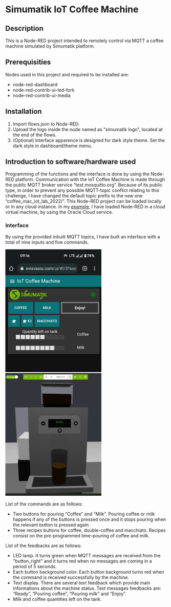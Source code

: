 # Simumatik IoT Coffee Machine

## Description

This is a Node-RED project intended to remotely control via MQTT a coffee machine simulated by Simumatik platform. 

## Prerequisities

Nodes used in this project and required to be installed are: 
- node-red-dashboard
- node-red-contrib-ui-led-fork
- node-red-contrib-ui-media

## Installation

1. Import flows.json to Node-RED.
2. Upload the logo inside the node named as "simumatik logo", located at the end of the flows. 
3. (Optional) Interface apparence is designed for dark style theme. Set the dark style in dashboard/theme menu. 

## Introduction to software/hardware used

Programming of the functions and the interface is done by using the Node-RED platform. Communication with the IoT Coffee Machine is made through the public MQTT broker service “test.mosquitto.org”. Because of its public type, in order to prevent any possible MQTT-topic conflict relating to this challenge, I have changed the default topic prefix to the new one “coffee_mac_iot_lab_2022/”. 
This Node-RED project can be loaded locally or in any cloud instance. In my [example](https://evisvasiu.com/ui/#!/3?socketid=pUpuodymT3KdQSsNAAIW), I have loaded Node-RED in a cloud virtual machine, by using the Oracle Cloud service.

### Interface

By using the provided inbuilt MQTT topics, I have built an interface with a total of nine inputs and five commands. 

![Fig. 1. Cloud interface of the machine](/ui-media/interface2.jpg) ![Fig. 1. Cloud interface of the machine](/ui-media/machine1.jpg)

List of the commands are as follows: 
-	Two buttons for pouring “Coffee” and “Milk”. Pouring coffee or milk happens if any of the buttons is pressed once and it stops pouring when the relevant button is pressed again. 
-	Three recipes buttons for coffee, double-coffee and macchiato.  Recipes consist on the pre-programmed time-pouring of coffee and milk. 


List of the feedbacks are as follows: 

-	LED lamp. It turns green when MQTT messages are received from the "button_right" and it turns red when no messages are coming in a period of 5 seconds. 
-	Each button background color. Each button background turns red when the command is received successfully by the machine. 
-	Text display. There are several text feedback which provide main informations about the machine status. Text messages feedbacks are: “Ready”, “Pouring coffee”, “Pouring milk” and “Enjoy”.
-	Milk and coffee quantities left on the tank. 


